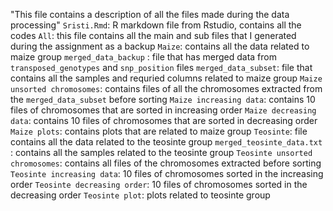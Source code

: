 "This file contains a description of all the files made during the data processing"
`Sristi.Rmd`: R markdown file from Rstudio, contains all the codes
`All`: this file contains all the main and sub files that I generated during the assignment as a backup
`Maize`: contains all the data related to maize group
`merged_data_backup` : file that has merged data from `transposed_genotypes` and `snp_position` files
`merged_data_subset`: file that contains all the samples and requried columns related to maize group
`Maize unsorted chromosomes`: contains files of all the chromosomes extracted from the `merged_data_subset` before sorting 
`Maize increasing data`: contains 10 files of chromosomes that are sorted in increasing order 
`Maize decreasing data`: contains 10 files of chromosomes that are sorted in decreasing order 
`Maize plots`: contains plots that are related to maize group
`Teosinte`: file contains all the data related to the teosinte group
`merged_teosinte_data.txt `: contains all the samples related to the teosinte group
`Teosinte unsorted chromosomes`: contains all files of the chromosomes extracted before sorting
`Teosinte increasing data`: 10 files of chromosomes sorted in the increasing order
`Teosinte decreasing order`: 10 files of chromosomes sorted in the decreasing order
`Teosinte plot`: plots related to teosinte group
